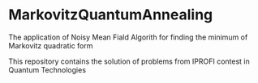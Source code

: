 # MarkovitzQuantumAnnealing
The application of Noisy Mean Fiald Algorith for finding the minimum of Markovitz quadratic form

This repository contains the solution of problems from IPROFI contest in Quantum Technologies
